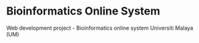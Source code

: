 # Bioinformatics Online System
Web development project - Bioinformatics online system 
Universiti Malaya (UM)
